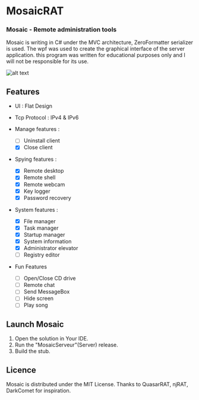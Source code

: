 # MosaicRAT

### Mosaic - Remote administration tools

Mosaic is writing in C# under the MVC architecture, ZeroFormatter serializer is used. The wpf was used to create the graphical interface of the server application. this program was written for educational purposes only and I will not be responsible for its use. 

![alt text](https://github.com/thdal/MosaicRAT/blob/master/Assets/MosaicRAT.png)

## Features

* UI : Flat Design 
* Tcp Protocol : IPv4 & IPv6

* Manage features :
  * [ ] Uninstall client 
  * [x] Close client

* Spying features :
  * [x] Remote desktop
  * [x] Remote shell 
  * [x] Remote webcam
  * [x] Key logger
  * [x] Password recovery

* System features :
  * [x] File manager
  * [x] Task manager
  * [x] Startup manager
  * [x] System information
  * [x] Administrator elevator
  * [ ] Registry editor
  
* Fun Features
  * [ ] Open/Close CD drive
  * [ ] Remote chat
  * [ ] Send MessageBox
  * [ ] Hide screen
  * [ ] Play song

## Launch Mosaic

1. Open the solution in Your IDE.
2. Run the "MosaicServeur"(Server) release.
3. Build the stub.

## Licence

Mosaic is distributed under the MIT License. Thanks to QuasarRAT, njRAT, DarkComet for inspiration.
